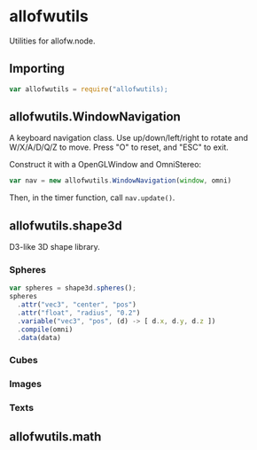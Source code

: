allofwutils
====

Utilities for allofw.node.

## Importing

```javascript
var allofwutils = require("allofwutils);
```

## allofwutils.WindowNavigation

A keyboard navigation class. Use up/down/left/right to rotate and W/X/A/D/Q/Z to move. Press "O" to reset, and "ESC" to exit.

Construct it with a OpenGLWindow and OmniStereo:

```javascript
var nav = new allofwutils.WindowNavigation(window, omni)
```

Then, in the timer function, call `nav.update()`.

## allofwutils.shape3d

D3-like 3D shape library.

### Spheres

```javascript
var spheres = shape3d.spheres();
spheres
  .attr("vec3", "center", "pos")
  .attr("float", "radius", "0.2")
  .variable("vec3", "pos", (d) -> [ d.x, d.y, d.z ])
  .compile(omni)
  .data(data)
```

### Cubes

### Images

### Texts

## allofwutils.math
